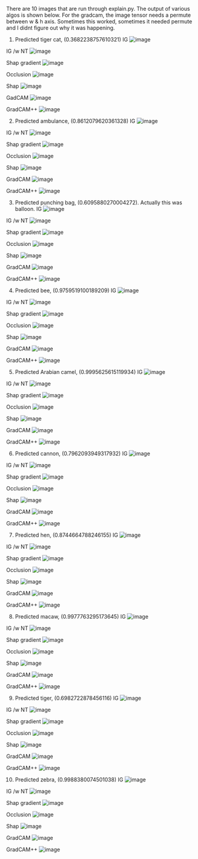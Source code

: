 
There are 10 images that are run through explain.py. The output of various algos is shown below. For the gradcam, the image tensor needs a permute between w & h axis. Sometimes this worked, sometimes it needed permute and I didnt figure out why it was happening.

1) Predicted tiger cat, (0.3682238757610321)
IG
![image](https://user-images.githubusercontent.com/56063876/199012694-d18d775f-e884-4d3b-a485-b58227ef957f.png)

IG /w NT
![image](https://user-images.githubusercontent.com/56063876/199012776-70a264a0-a56f-4661-86ba-caeaea0542f9.png)

Shap gradient
![image](https://user-images.githubusercontent.com/56063876/199012838-27067e29-e581-416f-a3ff-42551d9cbadf.png)

Occlusion
![image](https://user-images.githubusercontent.com/56063876/199012897-5c1d5385-d193-4ba2-8135-9016254bc2cc.png)

Shap
![image](https://user-images.githubusercontent.com/56063876/199012987-6ac16257-941b-4e25-9fa4-c1fc9e6410fb.png)

GadCAM
![image](https://user-images.githubusercontent.com/56063876/199013021-66d6f7ee-4bb1-4d33-8a62-ac27b750b51b.png)

GradCAM++
![image](https://user-images.githubusercontent.com/56063876/199013058-fff389fc-1f49-49ca-b685-71b087be643e.png)

2) Predicted ambulance, (0.8612079620361328)
IG ![image](https://user-images.githubusercontent.com/56063876/199013637-5b458f4c-ad1e-4dd6-8a10-3365f1a76bc8.png)

IG /w NT ![image](https://user-images.githubusercontent.com/56063876/199013691-cfc93e56-6c01-4dd5-9e12-d15a09703c50.png)

Shap gradient ![image](https://user-images.githubusercontent.com/56063876/199013734-791184c8-60ae-4d13-9e9a-8a7e8336fd59.png)

Occlusion ![image](https://user-images.githubusercontent.com/56063876/199013782-30db5959-51d2-457a-b0ee-f0b3bfd70bf4.png)

Shap ![image](https://user-images.githubusercontent.com/56063876/199013815-b279735a-2233-4d74-a043-13be661e4abd.png)

GradCAM ![image](https://user-images.githubusercontent.com/56063876/199013861-7071a151-604c-44c7-8fe7-8fa9478c2097.png)

GradCAM++ ![image](https://user-images.githubusercontent.com/56063876/199013896-76fe8f27-bd84-4278-8975-84ebf605de08.png)


3) Predicted punching bag, (0.6095880270004272). Actually this was balloon.
IG ![image](https://user-images.githubusercontent.com/56063876/199014008-a4b524ca-c19d-4bad-a5a6-47c95b2ce487.png)

IG /w NT ![image](https://user-images.githubusercontent.com/56063876/199014043-3964edad-fde6-458c-b77c-a37353d9062b.png)

Shap gradient ![image](https://user-images.githubusercontent.com/56063876/199014095-5362959c-192c-4853-b64a-292a3451a10e.png)

Occlusion ![image](https://user-images.githubusercontent.com/56063876/199014128-64c6bdf7-0700-41e1-bc72-2293c55ac4f2.png)

Shap ![image](https://user-images.githubusercontent.com/56063876/199014177-2a965949-1f8a-4c78-ba4a-6d6af1102a8f.png)

GradCAM ![image](https://user-images.githubusercontent.com/56063876/199014221-0822b3a2-010c-48f4-9a16-668fa0bae1f6.png)

GradCAM++ ![image](https://user-images.githubusercontent.com/56063876/199014254-21b38226-06f8-4d4f-9f9a-6b91d8add17a.png)


4) Predicted bee, (0.9759519100189209)
IG ![image](https://user-images.githubusercontent.com/56063876/199014340-65e8a3c4-be13-4db7-991c-229c92c0c5ad.png)

IG /w NT ![image](https://user-images.githubusercontent.com/56063876/199014374-c3e4bf9c-63fc-4c9f-ad40-1b1d93e4b6b9.png)

Shap gradient ![image](https://user-images.githubusercontent.com/56063876/199014414-96132f63-1848-4245-85d8-28c297db2bc1.png)

Occlusion ![image](https://user-images.githubusercontent.com/56063876/199014435-0e6b5fe5-8998-4588-ae81-5536fb89c392.png)

Shap ![image](https://user-images.githubusercontent.com/56063876/199014490-e1763056-9474-4cd3-a010-0dcd0b95a743.png)

GradCAM ![image](https://user-images.githubusercontent.com/56063876/199014528-4e24ae6d-1f34-4c90-9c93-584c5823909b.png)

GradCAM++ ![image](https://user-images.githubusercontent.com/56063876/199014581-a17d55d8-289e-4402-8370-62c4c052182c.png)

5) Predicted Arabian camel, (0.9995625615119934)
IG ![image](https://user-images.githubusercontent.com/56063876/199014672-269a4c8d-4f53-4dde-8e34-2c318c878c54.png)

IG /w NT ![image](https://user-images.githubusercontent.com/56063876/199014713-1348cda5-08d0-4867-a438-38bd1cbfc2ef.png)

Shap gradient ![image](https://user-images.githubusercontent.com/56063876/199014795-6ab66e8c-0613-4c62-bbd8-e19999171e02.png)

Occlusion ![image](https://user-images.githubusercontent.com/56063876/199014845-76128cf0-afa2-4e5d-8307-44b09ec0d151.png)

Shap ![image](https://user-images.githubusercontent.com/56063876/199014872-143e5328-0cc4-45c4-b202-9c367432aaff.png)

GradCAM ![image](https://user-images.githubusercontent.com/56063876/199014908-0b6c54c6-7ad0-4ce1-8fe1-17a36cd34b96.png)

GradCAM++ ![image](https://user-images.githubusercontent.com/56063876/199014938-52a56401-2dc5-4ada-9121-2cec14dd39f2.png)



6) Predicted cannon, (0.7962093949317932)
IG ![image](https://user-images.githubusercontent.com/56063876/199015152-5c906170-9ed2-497a-a927-95c9ae745ad6.png)

IG /w NT ![image](https://user-images.githubusercontent.com/56063876/199015200-10d7b8ab-7dac-447d-939d-8b23196902d7.png)

Shap gradient ![image](https://user-images.githubusercontent.com/56063876/199015262-e612f728-518f-4ad6-81c5-40c54ae1f03e.png)

Occlusion ![image](https://user-images.githubusercontent.com/56063876/199015299-00fd7b9c-844b-4485-848d-ac7945e90e33.png)

Shap ![image](https://user-images.githubusercontent.com/56063876/199015328-39afa150-5c0e-4818-9e55-2fc2f2db21e1.png)

GradCAM ![image](https://user-images.githubusercontent.com/56063876/199015361-914b5e2b-8de8-4843-9450-805c8bb69dd6.png)

GradCAM++ ![image](https://user-images.githubusercontent.com/56063876/199015405-631ca0ae-3b0c-4323-9a2a-e2b9d46649cf.png)


7) Predicted hen, (0.8744664788246155)
IG ![image](https://user-images.githubusercontent.com/56063876/199015504-727f6c8d-96a9-472a-9cf0-48068c1532ca.png)

IG /w NT ![image](https://user-images.githubusercontent.com/56063876/199015535-9095f1c8-e006-42a6-a115-e898fa2a7aa8.png)

Shap gradient ![image](https://user-images.githubusercontent.com/56063876/199015578-1c704dae-df10-42c8-9e31-fb8127ef8ea5.png)

Occlusion ![image](https://user-images.githubusercontent.com/56063876/199015602-9c08bcd7-200a-45bb-81e5-05d9e11887a4.png)

Shap ![image](https://user-images.githubusercontent.com/56063876/199015645-48257272-2226-43e9-a709-025fe36ffa9c.png)

GradCAM ![image](https://user-images.githubusercontent.com/56063876/199015678-091288b0-0c61-4a39-bd66-8efa57aa2aa2.png)

GradCAM++ ![image](https://user-images.githubusercontent.com/56063876/199015711-b70e0aa4-3254-423a-b145-df9e5445cd5b.png)


8) Predicted macaw, (0.9977763295173645)
IG ![image](https://user-images.githubusercontent.com/56063876/199015797-09794a40-60fa-4491-ba63-0b89fe109945.png)

IG /w NT ![image](https://user-images.githubusercontent.com/56063876/199015835-356e866d-e377-40a2-b9d0-95ff3412bdf7.png)

Shap gradient ![image](https://user-images.githubusercontent.com/56063876/199015883-5482a33a-1ac2-4d03-ac9a-2ad45e6d11ef.png)

Occlusion ![image](https://user-images.githubusercontent.com/56063876/199015946-183cd464-f163-4ce2-bfe9-4abb0d816658.png)

Shap ![image](https://user-images.githubusercontent.com/56063876/199015980-956ea62e-3cfb-4d65-890b-a4039f41ea55.png)

GradCAM ![image](https://user-images.githubusercontent.com/56063876/199016026-d7524ba9-c93a-4e5a-89ab-d38151fd1eda.png)

GradCAM++ ![image](https://user-images.githubusercontent.com/56063876/199016065-8dec77b7-4d9f-4675-aca2-ba312c730c25.png)


9) Predicted tiger, (0.6982722878456116)
IG ![image](https://user-images.githubusercontent.com/56063876/199016140-866f3200-00dc-49b7-9822-84aebcfc9caf.png)

IG /w NT ![image](https://user-images.githubusercontent.com/56063876/199016176-a7a08fac-aa3c-40e0-a600-9ba508cc7586.png)

Shap gradient ![image](https://user-images.githubusercontent.com/56063876/199016205-9d0353d3-4ef6-49a7-9949-3b651c1d0927.png)

Occlusion ![image](https://user-images.githubusercontent.com/56063876/199016229-032c59c4-37bb-45b3-8136-92a2616cc2c7.png)

Shap ![image](https://user-images.githubusercontent.com/56063876/199016277-b6fd1a8c-15e8-41e8-8675-1e24169dd981.png)

GradCAM ![image](https://user-images.githubusercontent.com/56063876/199016317-7832d0fc-779d-46a2-bece-3c105fca8b15.png)

GradCAM++ ![image](https://user-images.githubusercontent.com/56063876/199016346-25558580-9101-42cd-948f-5f08fec365ad.png)


10) Predicted zebra, (0.9988380074501038)
IG ![image](https://user-images.githubusercontent.com/56063876/199016413-43a8dff6-a1a6-4c52-a254-c3a8814fbd18.png)

IG /w NT ![image](https://user-images.githubusercontent.com/56063876/199016444-1ae44d00-c690-4d44-ac48-b90c0762075f.png)

Shap gradient ![image](https://user-images.githubusercontent.com/56063876/199016489-2b451130-64bf-4356-b3cf-540a60d8cfbe.png)

Occlusion ![image](https://user-images.githubusercontent.com/56063876/199016527-32fb6d99-ccf0-40db-8d37-74bde7f48389.png)

Shap ![image](https://user-images.githubusercontent.com/56063876/199016566-448526a1-5c0e-44b6-adca-015db3d0d514.png)

GradCAM ![image](https://user-images.githubusercontent.com/56063876/199016594-a66bd0e4-3062-459b-8d5f-419c8d9c365a.png)

GradCAM++ ![image](https://user-images.githubusercontent.com/56063876/199016628-f9786183-2abe-4117-a8b0-4d4f80d0568f.png)


